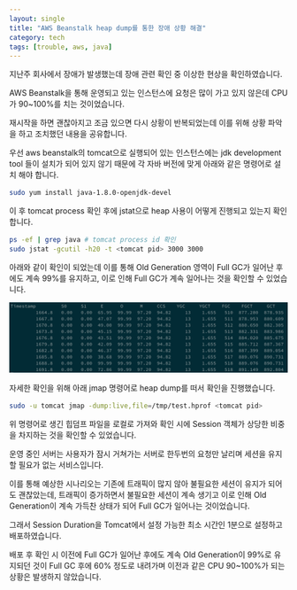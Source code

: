 ```yaml
---
layout: single
title: "AWS Beanstalk heap dump를 통한 장애 상황 해결"
category: tech
tags: [trouble, aws, java]
---
```


지난주 회사에서 장애가 발생했는데 장애 관련 확인 중 이상한 현상을 확인하였습니다.

AWS Beanstalk을 통해 운영되고 있는 인스턴스에 요청은 많이 가고 있지 않은데 CPU가 90~100%를 치는 것이었습니다.

재시작을 하면 괜찮아지고 조금 있으면 다시 상황이 반복되었는데 이를 위해 상황 파악을 하고 조치했던 내용을 공유합니다.

우선 aws beanstalk의 tomcat으로 실행되어 있는 인스턴스에는 jdk development tool 들이 설치가 되어 있지 않기 때문에 각 자바 버전에 맞게 아래와 같은 명령어로 설치 해야 합니다.

```bash
sudo yum install java-1.8.0-openjdk-devel
```

이 후 tomcat process 확인 후에 jstat으로 heap 사용이 어떻게 진행되고 있는지 확인합니다.

```bash
ps -ef | grep java # tomcat process id 확인
sudo jstat -gcutil -h20 -t <tomcat pid> 3000 3000
```

아래와 같이 확인이 되었는데 이를 통해 Old Generation 영역이 Full GC가 일어난 후에도 계속 99%를 유지하고, 이로 인해 Full GC가 계속 일어나는 것을 확인할 수 있었습니다.

![jstat-beanstalk](/assets/images/jstat-beanstalk.png)

자세한 확인을 위해 아래 jmap 명령어로 heap dump를 떠서 확인을 진행했습니다.

```bash
sudo -u tomcat jmap -dump:live,file=/tmp/test.hprof <tomcat pid>
```

위 명령어로 생긴 힙덤프 파일을 로컬로 가져와 확인 시에 Session 객체가 상당한 비중을 차지하는 것을 확인할 수 있었습니다.

운영 중인 서버는 사용자가 잠시 거쳐가는 서버로 한두번의 요청만 날리며 세션을 유지할 필요가 없는 서비스입니다.

이를 통해 예상한 시나리오는 기존에 트래픽이 많지 않아 불필요한 세션이 유지가 되어도 괜찮았는데, 트래픽이 증가하면서 불필요한 세션이 계속 생기고 이로 인해 Old Generation이 계속 가득찬 상태가 되어 Full GC가 일어나는 것이었습니다.

그래서 Session Duration을 Tomcat에서 설정 가능한 최소 시간인 1분으로 설정하고 배포하였습니다.

배포 후 확인 시 이전에 Full GC가 일어난 후에도 계속 Old Generation이 99%로 유지되던 것이 Full GC 후에 60% 정도로 내려가며 이전과 같은 CPU 90~100%가 되는 상황은 발생하지 않았습니다.
